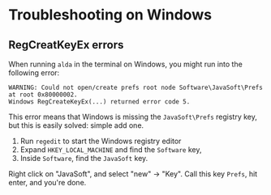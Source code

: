 # Troubleshooting on Windows

## RegCreatKeyEx errors

When running `alda` in the terminal on Windows, you might run into the following error:

```
WARNING: Could not open/create prefs root node Software\JavaSoft\Prefs at root 0x80000002.
Windows RegCreateKeyEx(...) returned error code 5.
```

This error means that Windows is missing the `JavaSoft\Prefs` registry key, but this is easily solved: simple add one.

1. Run `regedit` to start the Windows registry editor
2. Expand `HKEY_LOCAL_MACHINE` and find the `Software` key,
3. Inside `Software`, find the `JavaSoft` key.

Right click on "JavaSoft", and select "new" -> "Key". Call this key `Prefs`, hit enter, and you're done.
